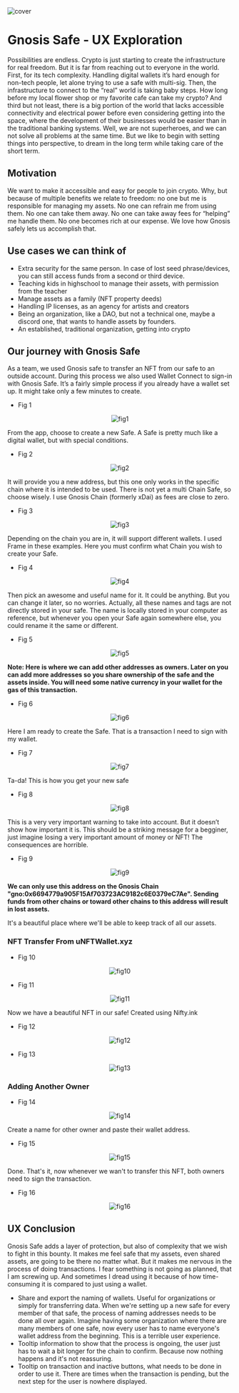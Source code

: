 <img src="https://raw.githubusercontent.com/Frizly/codeless-conducts/main/Gnosis%20Safe%20UX%20Exploration/cover.jpg" alt="cover"> 

# Gnosis Safe - UX Exploration
Possibilities are endless.
Crypto is just starting to create the infrastructure for real freedom. But it is far from reaching out to everyone in the world.
First, for its tech complexity. Handling digital wallets it’s hard enough for non-tech people, let alone trying to use a safe with multi-sig.
Then, the infrastructure to connect to the “real” world is taking baby steps. How long before my local flower shop or my favorite cafe can take my crypto?
And third but not least, there is a big portion of the world that lacks accessible connectivity and electrical power before even considering getting into the space, where the development of their businesses would be easier than in the traditional banking systems.
Well, we are not superheroes, and we can not solve all problems at the same time. But we like to begin with setting things into perspective, to dream in the long term while taking care of the short term.

## Motivation
We want to make it accessible and easy for people to join crypto. Why, but because of multiple benefits we relate to freedom: no one but me is responsible for managing my assets. No one can refrain me from using them. No one can take them away. No one can take away fees for “helping” me handle them. No one becomes rich at our expense. We love how Gnosis safely lets us accomplish that.

## Use cases we can think of
-	Extra security for the same person. In case of lost seed phrase/devices, you can still access funds from a second or third device.
-	Teaching kids in highschool to manage their assets, with permission from the teacher
-	Manage assets as a family (NFT property deeds)
-	Handling IP licenses, as an agency for artists and creators
-	Being an organization, like a DAO, but not a technical one, maybe a discord one, that wants to handle assets by founders.
-	An established, traditional organization, getting into crypto

## Our journey with Gnosis Safe
As a team, we used Gnosis safe to transfer an NFT from our safe to an outside account. During this process we also used Wallet Connect to sign-in with Gnosis Safe. 
It’s a fairly simple process if you already have a wallet set up. It might take only a few minutes to create.

+ Fig 1
<p align="center">
<img src="https://raw.githubusercontent.com/Frizly/codeless-conducts/main/Gnosis%20Safe%20UX%20Exploration/1.jpg" alt="fig1"> 
</p>
From the app, choose to create a new Safe. A Safe is pretty much like a digital wallet, but with special conditions. 

+ Fig 2
<p align="center">
<img src="https://raw.githubusercontent.com/Frizly/codeless-conducts/main/Gnosis%20Safe%20UX%20Exploration/2.jpg" alt="fig2"> 
</p>
It will provide you a new address, but this one only works in the specific chain where it is intended to be used. There is not yet a multi Chain Safe, so choose wisely. I use Gnosis Chain (formerly xDai) as fees are close to zero.

+ Fig 3
<p align="center">
<img src="https://raw.githubusercontent.com/Frizly/codeless-conducts/main/Gnosis%20Safe%20UX%20Exploration/3.jpg" alt="fig3"> 
</p>
Depending on the chain you are in, it will support different wallets. I used Frame in these examples. Here you must confirm what Chain you wish to create your Safe.

+ Fig 4
<p align="center">
<img src="https://raw.githubusercontent.com/Frizly/codeless-conducts/main/Gnosis%20Safe%20UX%20Exploration/4.jpg" alt="fig4"> 
</p>
Then pick an awesome and useful name for it. It could be anything. But you can change it later, so no worries. Actually, all these names and tags are not directly stored in your safe. The name is locally stored in your computer  as reference, but whenever you open your Safe again somewhere else, you could rename it the same or different.

+ Fig 5
<p align="center">
<img src="https://raw.githubusercontent.com/Frizly/codeless-conducts/main/Gnosis%20Safe%20UX%20Exploration/5.jpg" alt="fig5"> 
</p>

**Note: Here is where we can add other addresses as owners. Later on you can add more addresses so you share ownership of the safe and the assets inside. You will need some native currency in your wallet for the gas of this transaction.**

+ Fig 6
<p align="center">
<img src="https://raw.githubusercontent.com/Frizly/codeless-conducts/main/Gnosis%20Safe%20UX%20Exploration/6.jpg" alt="fig6"> 
</p>
Here I am ready to create the Safe. That is a transaction I need to sign with my wallet.

+ Fig 7
<p align="center">
<img src="https://raw.githubusercontent.com/Frizly/codeless-conducts/main/Gnosis%20Safe%20UX%20Exploration/7.jpg" alt="fig7"> 
</p>
Ta-da! This is how you get your new safe

+ Fig 8
<p align="center">
<img src="https://raw.githubusercontent.com/Frizly/codeless-conducts/main/Gnosis%20Safe%20UX%20Exploration/8.jpg" alt="fig8"> 
</p>
This is a very very important warning to take into account. But it doesn’t show how important it is. This should be a striking message for a begginer, just imagine losing a very important amount of money or NFT! The consequences are horrible.

+ Fig 9
<p align="center">
<img src="https://raw.githubusercontent.com/Frizly/codeless-conducts/main/Gnosis%20Safe%20UX%20Exploration/9.jpg" alt="fig9"> 
</p>

**We can only use this address on the Gnosis Chain "gno:0x6694779a905F15Af703723AC9182c6E0379eC7Ae".
Sending funds from other chains or toward other chains to this address will result in lost assets.**

It's a beautiful place where we'll be able to keep track of all our assets.

### NFT Transfer From uNFTWallet.xyz

+ Fig 10
<p align="center">
<img src="https://raw.githubusercontent.com/Frizly/codeless-conducts/main/Gnosis%20Safe%20UX%20Exploration/10.jpg" alt="fig10"> 
</p>

+ Fig 11

<p align="center">
<img src="https://raw.githubusercontent.com/Frizly/codeless-conducts/main/Gnosis%20Safe%20UX%20Exploration/11.jpg" alt="fig11"> 

Now we have a beautiful NFT in our safe! Created using Nifty.ink

+ Fig 12
<p align="center">
<img src="https://raw.githubusercontent.com/Frizly/codeless-conducts/main/Gnosis%20Safe%20UX%20Exploration/12.jpg" alt="fig12"> 
</p>

+ Fig 13

<p align="center">
<img src="https://raw.githubusercontent.com/Frizly/codeless-conducts/main/Gnosis%20Safe%20UX%20Exploration/13.jpg" alt="fig13"> 
</p>

### Adding Another Owner

+ Fig 14
<p align="center">
<img src="https://raw.githubusercontent.com/Frizly/codeless-conducts/main/Gnosis%20Safe%20UX%20Exploration/14.jpg" alt="fig14"> 
</p>
Create a name for other owner and paste their wallet address.

+ Fig 15
<p align="center">
<img src="https://raw.githubusercontent.com/Frizly/codeless-conducts/main/Gnosis%20Safe%20UX%20Exploration/15.jpg" alt="fig15"> 
</p>
Done. That's it, now whenever we wan't to transfer this NFT, both owners need to sign the transaction.

+ Fig 16
<p align="center">
<img src="https://raw.githubusercontent.com/Frizly/codeless-conducts/main/Gnosis%20Safe%20UX%20Exploration/16.jpg" alt="fig16"> 
</p>

## UX Conclusion
Gnosis Safe adds a layer of protection, but also of complexity that we wish to fight in this bounty.
It makes me feel safe that my assets, even shared assets, are going to be there no matter what.
But it makes me nervous in the process of doing transactions. I fear something is not going as planned, that I am screwing up.
And sometimes I dread using it because of how time-consuming it is compared to just using a wallet.

-	Share and export the naming of wallets. Useful for organizations or simply for transferring data. When we're setting up a new safe for every member of that safe, the process of naming addresses needs to be done all over again. Imagine having some organization where there are many members of one safe, now every user has to name everyone's wallet address from the beginning. This is a terrible user experience.
-	Tooltip information to show that the process is ongoing, the user just has to wait a bit longer for the chain to confirm. Because now nothing happens and it's not reassuring.
-	Tooltip on transaction and inactive buttons, what needs to be done in order to use it. There are times when the transaction is pending, but the next step for the user is nowhere displayed.
